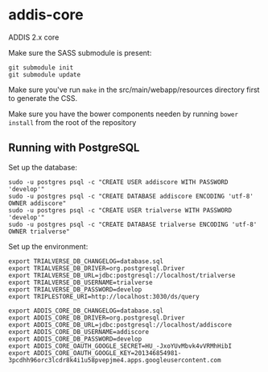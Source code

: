 addis-core
==========

ADDIS 2.x core

Make sure the SASS submodule is present:

    git submodule init
    git submodule update

Make sure you've run `make` in the src/main/webapp/resources directory first to generate the CSS.

Make sure you have the bower components needen by running `bower install` from the root of the repository

Running with PostgreSQL
-----------------------


Set up the database:

```
sudo -u postgres psql -c "CREATE USER addiscore WITH PASSWORD 'develop'"
sudo -u postgres psql -c "CREATE DATABASE addiscore ENCODING 'utf-8' OWNER addiscore"
sudo -u postgres psql -c "CREATE USER trialverse WITH PASSWORD 'develop'"
sudo -u postgres psql -c "CREATE DATABASE trialverse ENCODING 'utf-8' OWNER trialverse"

```

Set up the environment:

```
export TRIALVERSE_DB_CHANGELOG=database.sql
export TRIALVERSE_DB_DRIVER=org.postgresql.Driver
export TRIALVERSE_DB_URL=jdbc:postgresql://localhost/trialverse
export TRIALVERSE_DB_USERNAME=trialverse
export TRIALVERSE_DB_PASSWORD=develop
export TRIPLESTORE_URI=http://localhost:3030/ds/query

export ADDIS_CORE_DB_CHANGELOG=database.sql
export ADDIS_CORE_DB_DRIVER=org.postgresql.Driver
export ADDIS_CORE_DB_URL=jdbc:postgresql://localhost/addiscore
export ADDIS_CORE_DB_USERNAME=addiscore
export ADDIS_CORE_DB_PASSWORD=develop
export ADDIS_CORE_OAUTH_GOOGLE_SECRET=HU_-JxoYUvMbvk4vVRMhHibI
export ADDIS_CORE_OAUTH_GOOGLE_KEY=201346854981-3pcdhh96orc3lcdr8k4i1u58pvepjme4.apps.googleusercontent.com
```
